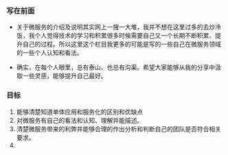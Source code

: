 ### 写在前面

- 关于微服务的介绍及说明其实网上一搜一大堆，我并不想在这里过多的去炒冷饭，我个人觉得技术的学习和积累很多时候需要自己又一个长期不断积累、提升自己的过程。所以这里这个栏目我更多的可能是写的一些自己在微服务领域的一些个人认知和看法。

- 确实，在每个人眼里，总有泰山、也总有沟渠。希望大家能够从我的分享中汲取一些灵感，能够提升自己最好。

### 目标

1. 能够清楚知道单体应用和服务化的区别和优缺点
2. 对微服务有自己的看法和认知、理解并能描述。
3. 清楚微服务带来的利弊并能够合理的作出分析和判断自己的团队是否符合相关要求。
4. 